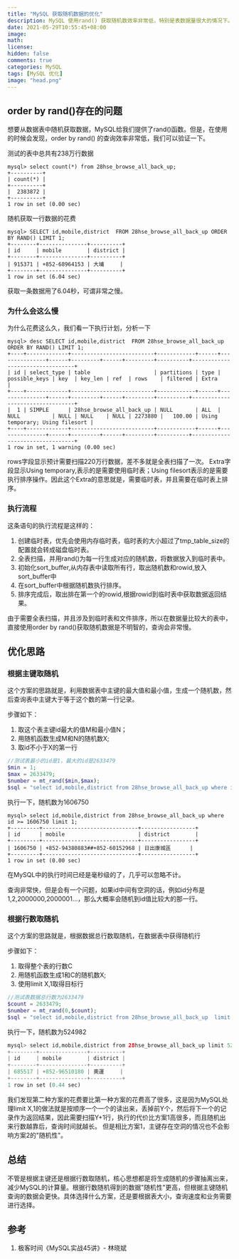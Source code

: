 ```yaml
---
title: "MySQL 获取随机数据的优化"
description: MySQL 使用rand() 获取随机数效率非常低，特别是表数据量很大的情况下。如不进行优化，将导致代码执行速度下降。
date: 2021-05-29T10:55:45+08:00
image: 
math: 
license: 
hidden: false
comments: true
categories: MySQL
tags: [MySQL 优化]
image: "head.png"
---
```

## order by rand()存在的问题

想要从数据表中随机获取数据，MySQL给我们提供了rand()函数。但是，在使用的时候会发现，order by rand() 的查询效率非常低，我们可以验证一下。

测试的表中总共有238万行数据

```shell
mysql> select count(*) from 28hse_browse_all_back_up;
+----------+
| count(*) |
+----------+
|  2383872 |
+----------+
1 row in set (0.00 sec)
```

随机获取一行数据的花费

```shell
mysql> SELECT id,mobile,district  FROM 28hse_browse_all_back_up ORDER BY RAND() LIMIT 1;
+--------+---------------+----------+
| id     | mobile        | district |
+--------+---------------+----------+
| 915371 | +852-68964153 | 大埔     |
+--------+---------------+----------+
1 row in set (6.04 sec)

```

获取一条数据用了6.04秒，可谓非常之慢。

### 为什么会这么慢
为什么花费这么久，我们看一下执行计划，分析一下

```shell
mysql> desc SELECT id,mobile,district  FROM 28hse_browse_all_back_up ORDER BY RAND() LIMIT 1;
+----+-------------+--------------------------+------------+------+---------------+------+---------+------+---------+----------+---------------------------------+
| id | select_type | table                    | partitions | type | possible_keys | key  | key_len | ref  | rows    | filtered | Extra                           |
+----+-------------+--------------------------+------------+------+---------------+------+---------+------+---------+----------+---------------------------------+
|  1 | SIMPLE      | 28hse_browse_all_back_up | NULL       | ALL  | NULL          | NULL | NULL    | NULL | 2273880 |   100.00 | Using temporary; Using filesort |
+----+-------------+--------------------------+------------+------+---------------+------+---------+------+---------+----------+---------------------------------+
1 row in set, 1 warning (0.00 sec)

```

rows字段显示预计需要扫描220万行数据，差不多就是全表扫描了一次。
Extra字段显示Using temporary,表示的是需要使用临时表；Using filesort表示的是需要执行排序操作。因此这个Extra的意思就是，需要临时表，并且需要在临时表上排序。

### 执行流程
这条语句的执行流程是这样的：

1. 创建临时表，优先会使用内存临时表，临时表的大小超过了tmp_table_size的配置就会转成磁盘临时表。
1. 全表扫描，并用rand()为每一行生成对应的随机数，将数据放入到临时表中。
1. 初始化sort_buffer,从内存表中读取所有行，取出随机数和rowid,放入sort_buffer中
1. 在sort_buffer中根据随机数执行排序。
1. 排序完成后，取出排在第一个的rowid,根据rowid到临时表中获取数据返回结果。

由于需要全表扫描，并且涉及到临时表和文件排序，所以在数据量比较大的表中，直接使用order by rand()获取随机数据是不明智的，查询会非常慢。

## 优化思路

### 根据主键取随机
这个方案的思路就是，利用数据表中主键的最大值和最小值，生成一个随机数，然后查询表中主键大于等于这个数的第一行记录。

步骤如下：

1. 取这个表主键id最大的值M和最小值N；
1. 用随机函数生成M和N的随机数X;
1. 取id不小于X的第一行

```php
//测试表最小的id是1，最大的id是2633479
$min = 1;
$max = 2633479;
$number = mt_rand($min,$max);
$sql = "select id,mobile,district from 28hse_browse_all_back_up where id >= {$number} limit 1";
```

执行一下，随机数为1606750

```shell
mysql> select id,mobile,district from 28hse_browse_all_back_up where id >= 1606750 limit 1;
+---------+------------------------------+-----------------+
| id      | mobile                       | district        |
+---------+------------------------------+-----------------+
| 1606750 | +852-94380883##+852-60152968 | 日出康城區      |
+---------+------------------------------+-----------------+
1 row in set (0.00 sec)

```
在MySQL中的执行时间已经是毫秒级的了，几乎可以忽略不计。

查询非常快，但是会有一个问题，如果id中间有空洞的话，例如id分布是1,2,2000000,2000001...，那么大概率会随机到id值比较大的那一行。
### 根据行数取随机
这个方案的思路就是，根据数据总行数取随机，在数据表中获得随机行

步骤如下：

1. 取得整个表的行数C
1. 用随机函数生成1和C的随机数X;
1. 使用limit X,1取得目标行

```php
//测试表数据总行数为2633479
$count = 2633479;
$number = mt_rand(0,$count);
$sql = "select id,mobile,district from 28hse_browse_all_back_up  limit {$number},1";
```

执行一下，随机数为524982

```php
mysql> select id,mobile,district from 28hse_browse_all_back_up limit 524982,1;
+--------+---------------+----------+
| id     | mobile        | district |
+--------+---------------+----------+
| 685517 | +852-96510180 | 奧運     |
+--------+---------------+----------+
1 row in set (0.44 sec)

```

我们发现第二种方案的花费要比第一种方案的花费高了很多，这是因为MySQL处理limit X,1的做法就是按顺序一个一个的读出来，丢掉前Y个，然后将下一个的记录作为返回结果，因此需要扫描Y+1行，执行的代价比方案1高很多，而且随机出来行数越靠后，查询时间就越长。
但是相比方案1，主键存在空洞的情况也不会影响方案2的"随机性"。

## 总结

不管是根据主键还是根据行数取随机，核心思想都是将生成随机的步骤抽离出来，减少MySQL的计算量。根据行数随机得到的数据"随机性"更高，但根据主键随机查询的数据会更快。具体选择什么方案，还是要根据表大小，查询速度和业务需要进行选择。
## 参考

1. 极客时间《MySQL实战45讲》- 林晓斌
